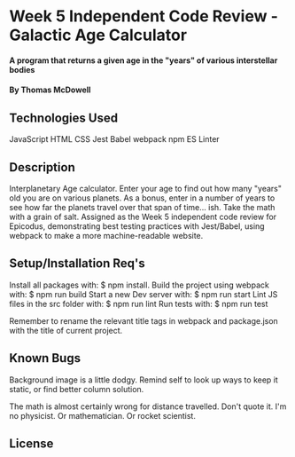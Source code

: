 # Week 5 Independent Code Review - Galactic Age Calculator

#### A program that returns a given age in the "years" of various interstellar bodies

#### By Thomas McDowell

## Technologies Used

JavaScript
HTML
CSS
Jest
Babel
webpack
npm
ES Linter

## Description
Interplanetary Age calculator. Enter your age to find out how many "years" old you are on various planets. As a bonus, enter in a number of years to see how far the planets travel over that span of time... ish. Take the math with a grain of salt. Assigned as the Week 5 independent code review for Epicodus, demonstrating best testing practices with Jest/Babel, using webpack to make a more machine-readable website. 

## Setup/Installation Req's

Install all packages with: $ npm install.
Build the project using webpack with: $ npm run build
Start a new Dev server with: $ npm run start
Lint JS files in the src folder with: $ npm run lint
Run tests with: $ npm run test

Remember to rename the relevant title tags in webpack and package.json with the title of current project.

## Known Bugs

Background image is a little dodgy. Remind self to look up ways to keep it static, or find better column solution.

The math is almost certainly wrong for distance travelled. Don't quote it. I'm no physicist. Or mathematician. Or rocket scientist.

## License